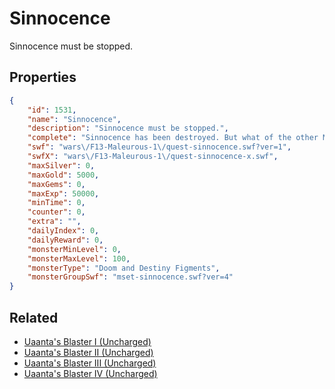 # Sinnocence

Sinnocence must be stopped.

## Properties

```json
{
    "id": 1531,
    "name": "Sinnocence",
    "description": "Sinnocence must be stopped.",
    "complete": "Sinnocence has been destroyed. But what of the other Maleurous?",
    "swf": "wars\/F13-Maleurous-1\/quest-sinnocence.swf?ver=1",
    "swfX": "wars\/F13-Maleurous-1\/quest-sinnocence-x.swf",
    "maxSilver": 0,
    "maxGold": 5000,
    "maxGems": 0,
    "maxExp": 50000,
    "minTime": 0,
    "counter": 0,
    "extra": "",
    "dailyIndex": 0,
    "dailyReward": 0,
    "monsterMinLevel": 0,
    "monsterMaxLevel": 100,
    "monsterType": "Doom and Destiny Figments",
    "monsterGroupSwf": "mset-sinnocence.swf?ver=4"
}
```

## Related

- [Uaanta's Blaster I (Uncharged)](../items/18318-uaanta-s-blaster-i-uncharged.md)
- [Uaanta's Blaster II (Uncharged)](../items/18319-uaanta-s-blaster-ii-uncharged.md)
- [Uaanta's Blaster III (Uncharged)](../items/18320-uaanta-s-blaster-iii-uncharged.md)
- [Uaanta's Blaster IV (Uncharged)](../items/18321-uaanta-s-blaster-iv-uncharged.md)

